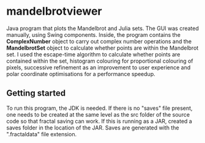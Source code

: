 # mandelbrotviewer

Java program that plots the Mandelbrot and Julia sets. The GUI was created manually, using Swing components. Inside, the program contains the <b>ComplexNumber</b> object to carry out complex number operations and the <b>MandelbrotSet</b> object to calculate whether points are within the Mandelbrot set. I used the escape-time algorithm to calculate whether points are contained within the set, histogram colouring for proportional colouring of pixels, successive refinement as an improvement to user experience and polar coordinate optimisations for a performance speedup.

## Getting started

To run this program, the JDK is needed. If there is no "saves" file present, one needs to be created at the same level as the src folder of the source code so that fractal saving can work. If this is running as a JAR, created a saves folder in the location of the JAR. Saves are generated with the ".fractaldata" file extension. 
